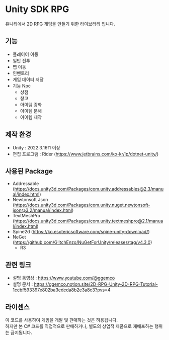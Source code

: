 # Unity SDK RPG
유니티에서 2D RPG 게임을 만들기 위한 라이브러리 입니다.

## 기능
- 플레이어 이동
- 일반 전투
- 맵 이동
- 인벤토리
- 게임 데이터 저장
- 기능 Npc
  - 상점
  - 창고
  - 아이템 강화
  - 아이템 분해
  - 아이템 제작

## 제작 환경
- Unity : 2022.3.16f1 이상
- 편집 프로그램 : Rider (https://www.jetbrains.com/ko-kr/lp/dotnet-unity/)

## 사용된 Package
- Addressable (https://docs.unity3d.com/Packages/com.unity.addressables@2.3/manual/index.html)
- Newtonsoft Json (https://docs.unity3d.com/Packages/com.unity.nuget.newtonsoft-json@3.2/manual/index.html)
- TextMeshPro (https://docs.unity3d.com/Packages/com.unity.textmeshpro@2.1/manual/index.html)
- Spine2d (https://ko.esotericsoftware.com/spine-unity-download/)
- NeGet (https://github.com/GlitchEnzo/NuGetForUnity/releases/tag/v4.3.0)
  - R3

## 관련 링크
- 설명 동영상 : https://www.youtube.com/@ggemco
- 설명 문서 : https://ggemco.notion.site/2D-RPG-Unity-2D-RPG-Tutorial-1ccbf593397e802ba3edcda8b2e3a8c3?pvs=4

## 라이센스
이 코드를 사용하여 게임을 개발 및 판매하는 것은 허용됩니다.<br>
하지만 본 C# 코드를 직접적으로 판매하거나, 별도의 상업적 제품으로 재배포하는 행위는 금지됩니다.
